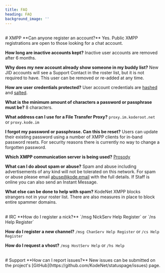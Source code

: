 ```yaml
---
title: FAQ
heading: FAQ
background_image: ''
---
```

<br>
# XMPP
**Can anyone register an account?**
Yes. Public XMPP registrations are open to those looking for a chat account. 

**How long are inactive accounts kept?**
Inactive user accounts are removed after 6 months.

**Why does my new account already show someone in my buddy list?**
New JID accounts will see a Support Contact in the roster list, but it is not required to have. This user can be removed or re-added at any time.

**How are user credentials protected?**
User account credentials are [hashed](https://en.wikipedia.org/wiki/Cryptographic_hash_function) and [salted](https://en.wikipedia.org/wiki/Salt_(cryptography)). 

**What is the minimum amount of characters a password or passphrase must be?**
 8 characters.
 
**What address can I use for a File Transfer Proxy?**
`proxy.im.koderoot.net` or `proxy.kode.im`

**I forgot my password or passphrase. Can this be reset?**
Users can update their existing password using a number of XMPP clients for in-band password resets. For security reasons there is currently no way to change a forgotten password. 

**Which XMPP communication server is being used?**
[Prosody](https://prosody.im)

**What can I do about spam or abuse?**
Spam and abuse including advertisements of any kind will not be tolerated on this network. For spam or abuse please email abuse@kode.email with the full details. If Staff is online you can also send an Instant Message.

**What else can be done to help with spam?**
KodeNet XMPP blocks strangers not in your roster list. There are also measures in place to block entire spammer domains.

<br>
# IRC
**How do I register a nick?**
`/msg NickServ Help Register` or `/ns Help Register`

**How do I register a new channel?**
`/msg ChanServ Help Register` or `/cs Help Register`

**How do I request a vhost?**
`/msg HostServ Help` or `/hs Help`

<br>
# Support
**How can I report issues?**
New issues can be submitted on the project's [GitHub](https://github.com/KodeNet/statuspage/issues) page.
